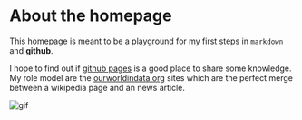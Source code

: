 # About the homepage

This homepage is meant to be a playground for my first steps in `markdown` and **github**.

I hope to find out if [github pages] is a good place to share some knowledge. 
My role model are the [ourworldindata.org] sites which are the perfect merge between a wikipedia page and an news article.

![gif][giflink]

[giflink]: https://media.giphy.com/media/ZpgdZ0bqjCD7O/giphy.gif
[github pages]: https://github.io
[ourworldindata.org]: https://ourworldindata.org/
